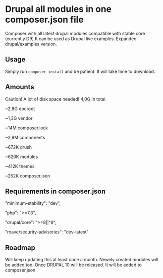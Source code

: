 # Drupal all modules in one composer.json file
Composer with all latest drupal modules compatible with stable core (currently D9)
It can be used as Drupal live examples. Expanded drupal/examples version.

## Usage
Simply run `composer install` and be patient. It will take time to download.

## Amounts
Caution! A lot of disk space needed! 4,0G in total.

~2,8G	docroot

~1,3G	vendor

~14M	  composer.lock

~2,8M	components

~672K	drush

~620K	modules

~412K	themes

~252K	composer.json

## Requirements in composer.json

"minimum-stability": "dev",

"php": ">=7.3",

"drupal/core": ">=8||^9",

"roave/security-advisories": "dev-latest"

## Roadmap
Will keep updating this at least once a month. Newely created modules will be added too.
Once DRUPAL 10 will be released. It will be added to composer.json
